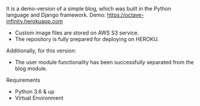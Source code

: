 It is a demo-version of a simple blog, which was built in the Python language and Django framework. 
Demo: https://octave-infinity.herokuapp.com

- Custom image files are stored on AWS S3 service.
- The repository is fully prepared for deploying on HEROKU.

Additionally, for this version: 
- The user module functionality has been successfully separated from the blog module. 



Requirements
- Python 3.6 & up
- Virtual Environment

